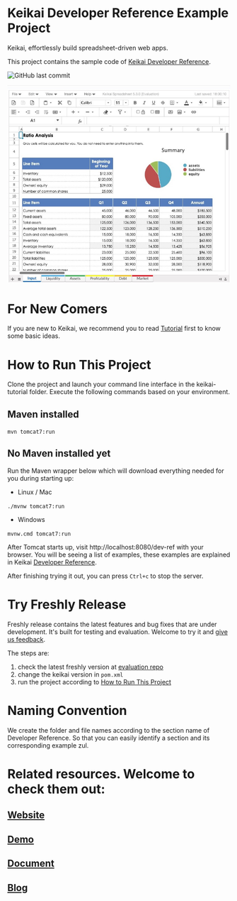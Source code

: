 # Keikai Developer Reference Example Project
Keikai, effortlessly build spreadsheet-driven web apps.

This project contains the sample code of [Keikai Developer Reference](https://doc.keikai.io/dev-ref).

![GitHub last commit](https://img.shields.io/github/last-commit/keikai/dev-ref)

![](keikai-preview.jpg)

# For New Comers
If you are new to Keikai, we recommend you to read [Tutorial](https://doc.keikai.io/tutorial) first to know some basic ideas.

# How to Run This Project
Clone the project and launch your command line interface in the keikai-tutorial folder. Execute the following commands based on your environment.

## Maven installed
`mvn tomcat7:run`

## No Maven installed yet
Run the Maven wrapper below which will download everything needed for you during starting up: 
* Linux / Mac

`./mvnw tomcat7:run`

* Windows

`mvnw.cmd tomcat7:run`


After Tomcat starts up, visit http://localhost:8080/dev-ref with your browser. You will be seeing a list of examples, these examples are explained in Keikai [Developer Reference](https://doc.keikai.io/dev-ref).

After finishing trying it out, you can press `Ctrl+c` to stop the server.


# Try Freshly Release
Freshly release contains the latest features and bug fixes that are under development. It's built for testing and evaluation. Welcome to try it and [give us feedback](https://keikai.io/contact).

The steps are:
1. check the latest freshly version at [evaluation repo](https://mavensync.zkoss.org/eval/io/keikai/keikai-ex/)
2. change the keikai version in `pom.xml`
3. run the project according to [How to Run This Project](#How-to-Run-This-Project)


# Naming Convention
We create the folder and file names according to the section name of Developer Reference. So that you can easily identify a section and its corresponding example zul.  

# Related resources. Welcome to check them out:
## [Website](https://keikai.io)  
## [Demo](https://keikai.io/demo)
## [Document](https://doc.keikai.io)
## [Blog](https://keikai.io/blog)

